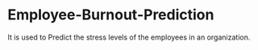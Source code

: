 # Employee-Burnout-Prediction
It is used to Predict the stress levels of the employees in an organization.
